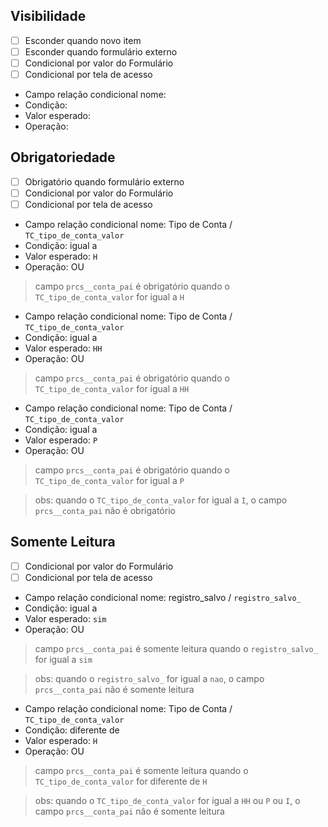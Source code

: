 ## Visibilidade

- [ ] Esconder quando novo item
- [ ] Esconder quando formulário externo
- [ ] Condicional por valor do Formulário
- [ ] Condicional por tela de acesso

- Campo relação condicional nome: 
- Condição: 
- Valor esperado: 
- Operação: 

## Obrigatoriedade

- [ ] Obrigatório quando formulário externo
- [ ] Condicional por valor do Formulário
- [ ] Condicional por tela de acesso

- Campo relação condicional nome: Tipo de Conta / `TC_tipo_de_conta_valor`
- Condição: igual a
- Valor esperado: `H`
- Operação: OU

> campo `prcs__conta_pai` é obrigatório quando o `TC_tipo_de_conta_valor` for igual a `H`

- Campo relação condicional nome: Tipo de Conta / `TC_tipo_de_conta_valor`
- Condição: igual a
- Valor esperado: `HH`
- Operação: OU

> campo `prcs__conta_pai` é obrigatório quando o `TC_tipo_de_conta_valor` for igual a `HH`

- Campo relação condicional nome: Tipo de Conta / `TC_tipo_de_conta_valor`
- Condição: igual a
- Valor esperado: `P`
- Operação: OU

> campo `prcs__conta_pai` é obrigatório quando o `TC_tipo_de_conta_valor` for igual a `P`

> obs: quando o `TC_tipo_de_conta_valor` for igual a `I`, o campo `prcs__conta_pai` não é obrigatório

## Somente Leitura

- [ ] Condicional por valor do Formulário
- [ ] Condicional por tela de acesso

- Campo relação condicional nome: registro_salvo / `registro_salvo_`
- Condição: igual a
- Valor esperado: `sim`
- Operação: OU

> campo `prcs__conta_pai` é somente leitura quando o `registro_salvo_` for igual a `sim`

> obs: quando o `registro_salvo_` for igual a `nao`, o campo `prcs__conta_pai` não é somente leitura

- Campo relação condicional nome: Tipo de Conta / `TC_tipo_de_conta_valor`
- Condição: diferente de
- Valor esperado: `H`
- Operação: OU

> campo `prcs__conta_pai` é somente leitura quando o `TC_tipo_de_conta_valor` for diferente de `H`

> obs: quando o `TC_tipo_de_conta_valor` for igual a `HH` ou `P` ou `I`, o campo `prcs__conta_pai` não é somente leitura
